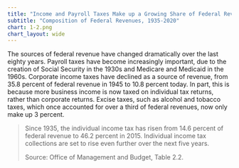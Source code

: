 ```yaml
---
title: "Income and Payroll Taxes Make up a Growing Share of Federal Revenue"
subtitle: "Composition of Federal Revenues, 1935-2020"
chart: 1-2.png
chart_layout: wide
---
```

The sources of federal revenue have changed dramatically over the last eighty years. Payroll taxes have become increasingly important, due to the creation of Social Security in the 1930s and Medicare and Medicaid in the 1960s. Corporate income taxes have declined as a source of revenue, from 35.8 percent of federal revenue in 1945 to 10.8 percent today. In part, this is because more business income is now taxed on individual tax returns, rather than corporate returns. Excise taxes, such as alcohol and tobacco taxes, which once accounted for over a third of federal revenues, now only make up 3 percent.

> Since 1935, the individual income tax has risen from 14.6 percent of federal revenue to 46.2 percent in 2015. Individual income tax collections are set to rise even further over the next five years.
>
> Source: Office of Management and Budget, Table 2.2.
